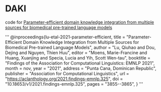 # DAKI
code for [Parameter-efficient domain knowledge integration from multiple sources for biomedical pre-trained language models](https://aclanthology.org/2021.findings-emnlp.325/)


'''
@inproceedings{lu-etal-2021-parameter-efficient,
    title = "Parameter-Efficient Domain Knowledge Integration from Multiple Sources for Biomedical Pre-trained Language Models",
    author = "Lu, Qiuhao  and
      Dou, Dejing  and
      Nguyen, Thien Huu",
    editor = "Moens, Marie-Francine  and
      Huang, Xuanjing  and
      Specia, Lucia  and
      Yih, Scott Wen-tau",
    booktitle = "Findings of the Association for Computational Linguistics: EMNLP 2021",
    month = nov,
    year = "2021",
    address = "Punta Cana, Dominican Republic",
    publisher = "Association for Computational Linguistics",
    url = "https://aclanthology.org/2021.findings-emnlp.325",
    doi = "10.18653/v1/2021.findings-emnlp.325",
    pages = "3855--3865",
}
'''
